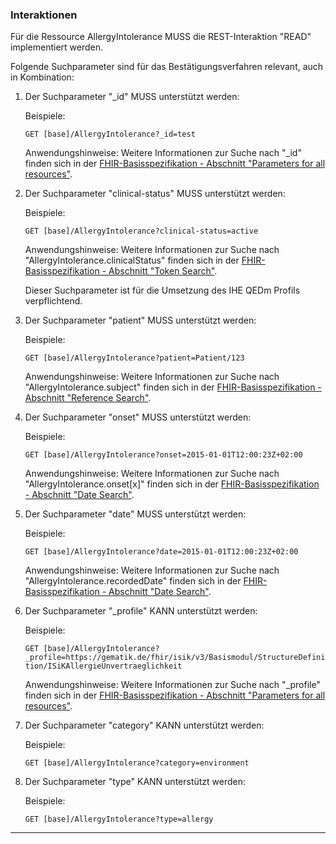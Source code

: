### Interaktionen

Für die Ressource AllergyIntolerance MUSS die REST-Interaktion "READ" implementiert werden.

Folgende Suchparameter sind für das Bestätigungsverfahren relevant, auch in Kombination:

1. Der Suchparameter "_id" MUSS unterstützt werden:

    Beispiele:

    ```GET [base]/AllergyIntolerance?_id=test```

    Anwendungshinweise: Weitere Informationen zur Suche nach "_id" finden sich in der [FHIR-Basisspezifikation - Abschnitt "Parameters for all resources"](https://hl7.org/fhir/R4/search.html#all).

1. Der Suchparameter "clinical-status" MUSS unterstützt werden:

    Beispiele:

    ```GET [base]/AllergyIntolerance?clinical-status=active```

    Anwendungshinweise: Weitere Informationen zur Suche nach "AllergyIntolerance.clinicalStatus" finden sich in der [FHIR-Basisspezifikation - Abschnitt "Token Search"](https://hl7.org/fhir/R4/search.html#token).

    Dieser Suchparameter ist für die Umsetzung des IHE QEDm Profils verpflichtend.

1. Der Suchparameter "patient" MUSS unterstützt werden:

   Beispiele:

    ```GET [base]/AllergyIntolerance?patient=Patient/123```

    Anwendungshinweise: Weitere Informationen zur Suche nach "AllergyIntolerance.subject" finden sich in der [FHIR-Basisspezifikation - Abschnitt "Reference Search"](https://www.hl7.org/fhir/R4/search.html#reference).

1. Der Suchparameter "onset" MUSS unterstützt werden:

    Beispiele:

    ```GET [base]/AllergyIntolerance?onset=2015-01-01T12:00:23Z+02:00```

    Anwendungshinweise: Weitere Informationen zur Suche nach "AllergyIntolerance.onset[x]" finden sich in der [FHIR-Basisspezifikation - Abschnitt "Date Search"](https://hl7.org/fhir/R4/search.html#date).

1. Der Suchparameter "date" MUSS unterstützt werden:

    Beispiele:

    ```GET [base]/AllergyIntolerance?date=2015-01-01T12:00:23Z+02:00```

    Anwendungshinweise: Weitere Informationen zur Suche nach "AllergyIntolerance.recordedDate" finden sich in der [FHIR-Basisspezifikation - Abschnitt "Date Search"](https://hl7.org/fhir/R4/search.html#date).


1. Der Suchparameter "_profile" KANN unterstützt werden:

    Beispiele:

    ```GET [base]/AllergyIntolerance?_profile=https://gematik.de/fhir/isik/v3/Basismodul/StructureDefinition/ISiKAllergieUnvertraeglichkeit```

    Anwendungshinweise: Weitere Informationen zur Suche nach "_profile" finden sich in der [FHIR-Basisspezifikation - Abschnitt "Parameters for all resources"](https://hl7.org/fhir/R4/search.html#all).

1. Der Suchparameter "category" KANN unterstützt werden:

    Beispiele:

    ```GET [base]/AllergyIntolerance?category=environment```

1. Der Suchparameter "type" KANN unterstützt werden:

    Beispiele:

    ```GET [base]/AllergyIntolerance?type=allergy```


---
